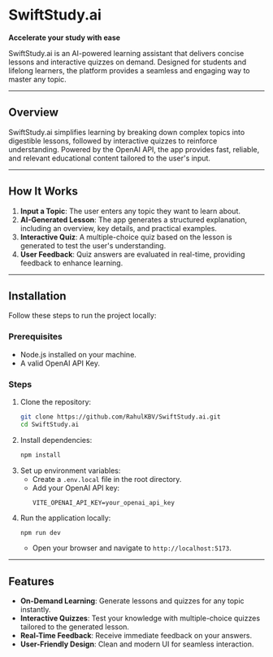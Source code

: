 # SwiftStudy.ai

**Accelerate your study with ease**

SwiftStudy.ai is an AI-powered learning assistant that delivers concise lessons and interactive quizzes on demand. Designed for students and lifelong learners, the platform provides a seamless and engaging way to master any topic.

---

## Overview

SwiftStudy.ai simplifies learning by breaking down complex topics into digestible lessons, followed by interactive quizzes to reinforce understanding. Powered by the OpenAI API, the app provides fast, reliable, and relevant educational content tailored to the user's input.

---

## How It Works

1. **Input a Topic**: The user enters any topic they want to learn about.
2. **AI-Generated Lesson**: The app generates a structured explanation, including an overview, key details, and practical examples.
3. **Interactive Quiz**: A multiple-choice quiz based on the lesson is generated to test the user's understanding.
4. **User Feedback**: Quiz answers are evaluated in real-time, providing feedback to enhance learning.

---

## Installation

Follow these steps to run the project locally:

### Prerequisites

- Node.js installed on your machine.
- A valid OpenAI API Key.

### Steps

1. Clone the repository:
   ```bash
   git clone https://github.com/RahulKBV/SwiftStudy.ai.git
   cd SwiftStudy.ai
   ```
2. Install dependencies:
   ```bash
   npm install
   ```
3. Set up environment variables:
   - Create a `.env.local` file in the root directory.
   - Add your OpenAI API key:
     ```env
     VITE_OPENAI_API_KEY=your_openai_api_key
     ```
4. Run the application locally:
   ```bash
   npm run dev
   ```
   - Open your browser and navigate to `http://localhost:5173`.

---

## Features

- **On-Demand Learning**: Generate lessons and quizzes for any topic instantly.
- **Interactive Quizzes**: Test your knowledge with multiple-choice quizzes tailored to the generated lesson.
- **Real-Time Feedback**: Receive immediate feedback on your answers.
- **User-Friendly Design**: Clean and modern UI for seamless interaction.

